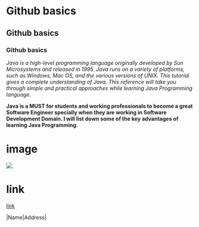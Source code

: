 # Github basics
## Github basics
### Github basics

*Java is a high-level programming language originally developed by Sun Microsystems and released in 1995. Java runs on a variety of platforms, such as Windows, Mac OS, and the various versions of UNIX. This tutorial gives a complete understanding of Java. This reference will take you through simple and practical approaches while learning Java Programming language.*

**Java is a MUST for students and working professionals to become a great Software Engineer specially when they are working in Software Development Domain. I will list down some of the key advantages of learning Java Programming.**

# image
![](https://avatars.githubusercontent.com/u/78066815?s=460&v=4)
# link
[link](https://raghunandan001.github.io/Ecommerce/)

|Name|Address|
